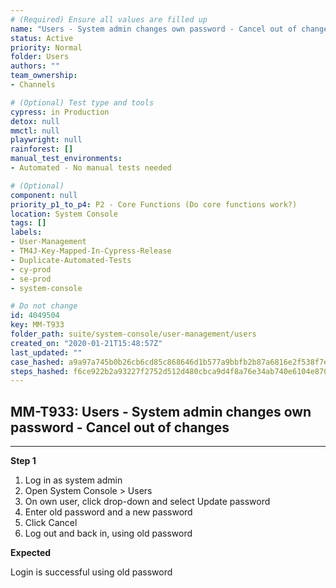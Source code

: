 ```yaml
---
# (Required) Ensure all values are filled up
name: "Users - System admin changes own password - Cancel out of changes"
status: Active
priority: Normal
folder: Users
authors: ""
team_ownership: 
- Channels

# (Optional) Test type and tools
cypress: in Production
detox: null
mmctl: null
playwright: null
rainforest: []
manual_test_environments: 
- Automated - No manual tests needed

# (Optional)
component: null
priority_p1_to_p4: P2 - Core Functions (Do core functions work?)
location: System Console
tags: []
labels: 
- User-Management
- TM4J-Key-Mapped-In-Cypress-Release
- Duplicate-Automated-Tests
- cy-prod
- se-prod
- system-console

# Do not change
id: 4049504
key: MM-T933
folder_path: suite/system-console/user-management/users
created_on: "2020-01-21T15:48:57Z"
last_updated: ""
case_hashed: a9a97a745b0b26cb6cd85c868646d1b577a9bbfb2b87a6816e2f538f7eb13d8425f3601d25c9d730f5bd96d7db7b0cdf
steps_hashed: f6ce922b2a93227f2752d512d480cbca9d4f8a76e34ab740e6104e870166323893b3865cbf2128ba4153c455396fcb83
---
```


## MM-T933: Users - System admin changes own password - Cancel out of changes

---

**Step 1**

1. Log in as system admin
2. Open System Console > Users
3. On own user, click drop-down and select Update password
4. Enter old password and a new password
5. Click Cancel
6. Log out and back in, using old password

**Expected**

Login is successful using old password
